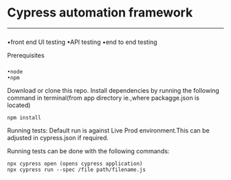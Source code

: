 # Cypress automation framework
----------------------------------------
###
•front end UI testing 
•API testing 
•end to end testing 
	
Prerequisites
###
```
•node 
•npm
```

Download or clone this repo.
Install dependencies by running the following command in terminal(from app directory ie.,where packagge.json is located) 
```
npm install 
```
Running tests:
Default run is against Live Prod environment.This can be adjusted in cypress.json if required.

Running tests can be done with the following commands:
```
npx cypress open (opens cypress application) 
npx cypress run --spec /file path/filename.js
```

